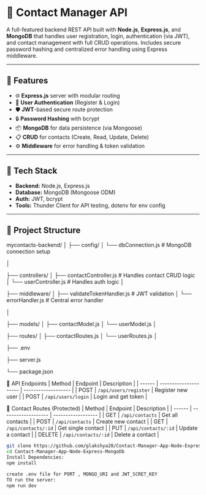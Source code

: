 # 📇 Contact Manager API

A full-featured backend REST API built with **Node.js**, **Express.js**, and **MongoDB** that handles user registration, login, authentication (via JWT), and contact management with full CRUD operations. Includes secure password hashing and centralized error handling using Express middleware.

---

## 🚀 Features

- 🌐 **Express.js** server with modular routing
- 🔐 **User Authentication** (Register & Login)
- 🛡️ **JWT**-based secure route protection
- 🔒 **Password Hashing** with bcrypt
- 📦 **MongoDB** for data persistence (via Mongoose)
- 📋 **CRUD** for contacts (Create, Read, Update, Delete)
- ⚙️ **Middleware** for error handling & token validation
- ---

## 🧱 Tech Stack

- **Backend:** Node.js, Express.js
- **Database:** MongoDB (Mongoose ODM)
- **Auth:** JWT, bcrypt
- **Tools:** Thunder Client for API testing, dotenv for env config

---
## 📁 Project Structure

mycontacts-backend/
│
├── config/
│ └── dbConnection.js # MongoDB connection setup

│

├── controllers/
│ ├── contactController.js # Handles contact CRUD logic
│ └── userController.js # Handles auth logic
│

├── middleware/
│ ├── validateTokenHandler.js # JWT validation
│ └── errorHandler.js # Central error handler

│

├── models/
│ ├── contactModel.js
│ └── userModel.js
│

├── routes/
│ ├── contactRoutes.js
│ └── userRoutes.js
│

├── .env

├── server.js

└── package.json

📮 API Endpoints
| Method | Endpoint              | Description         |
| ------ | --------------------- | ------------------- |
| POST   | `/api/users/register` | Register new user   |
| POST   | `/api/users/login`    | Login and get token |

📇 Contact Routes (Protected)
| Method | Endpoint            | Description        |
| ------ | ------------------- | ------------------ |
| GET    | `/api/contacts`     | Get all contacts   |
| POST   | `/api/contacts`     | Create new contact |
| GET    | `/api/contacts/:id` | Get single contact |
| PUT    | `/api/contacts/:id` | Update a contact   |
| DELETE | `/api/contacts/:id` | Delete a contact   |





```bash
git clone https://github.com/glakshya20/Contact-Manager-App-Node-Express-MongoDb
cd Contact-Manager-App-Node-Express-MongoDb
Install Dependencies:
npm install

create .env file for PORT , MONGO_URI and JWT_SCRET_KEY
TO run the server:
npm run dev


